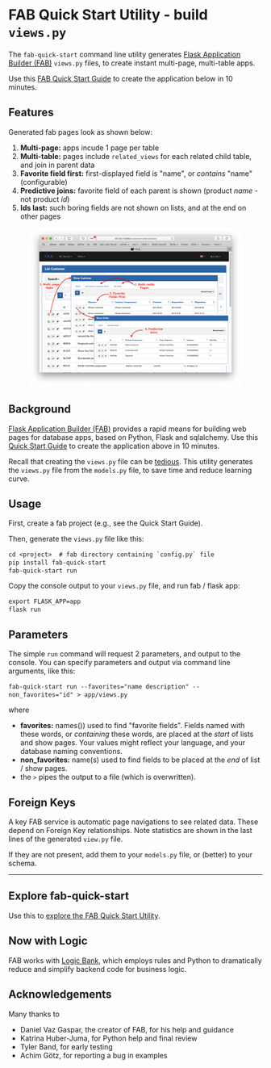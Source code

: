 # FAB Quick Start Utility - build `views.py`
The `fab-quick-start` command line utility generates
[Flask Application Builder (FAB)](https://github.com/dpgaspar/Flask-AppBuilder)
`views.py` files, to create instant multi-page, multi-table apps.

Use this [FAB Quick Start Guide](https://github.com/valhuber/fab-quick-start/wiki) to create the application below in 10 minutes.

## Features
Generated fab pages look as shown below:
1. __Multi-page:__ apps incude 1 page per table
1. __Multi-table:__ pages include `related_views` for each related child table, and join in parent data
1. __Favorite field first:__ first-displayed field is "name", or _contains_ "name" (configurable)
1. __Predictive joins:__ favorite field of each parent is shown (product _name_ - not product _id_)
1. __Ids last:__ such boring fields are not shown on lists, and at the end on other pages

<figure><img src="images/generated-page.png" width="800"></figure>


## Background
[Flask Application Builder (FAB)](https://github.com/dpgaspar/Flask-AppBuilder) provides a rapid means for building web pages for database apps, based on Python, Flask and sqlalchemy.  Use this [Quick Start Guide](https://github.com/valhuber/fab-quick-start/wiki) to create the application above in 10 minutes.


Recall that creating the `views.py` file can be [tedious](https://github.com/valhuber/fab-quick-start/wiki#key-fab-inputs-modelspy-and-viewspy).  This utility generates the `views.py` file from the `models.py` file, to save time and reduce learning curve.


## Usage
First, create a fab project (e.g., see the Quick Start Guide).

Then, generate the `views.py` file like this:

```
cd <project>  # fab directory containing `config.py` file
pip install fab-quick-start
fab-quick-start run
```

Copy the console output to your `views.py` file, and run fab / flask app:

```
export FLASK_APP=app
flask run
```

## Parameters
The simple `run` command will request 2 parameters, and output to the console.
You can specify parameters and output via command line arguments, like this:
```
fab-quick-start run --favorites="name description" --non_favorites="id" > app/views.py
```
where
* __favorites:__ names()) used to find "favorite fields".  Fields named with these words, or
_containing_ these words, are placed at the _start_ of lists and show pages.  Your values might reflect your language, and your database naming conventions.
* __non_favorites:__ name(s) used to find fields to be placed at the _end_ of list / show pages.
* the `>` pipes the output to a file (which is overwritten).

## Foreign Keys
A key FAB service is automatic page navigations to see related data.
These depend on Foreign Key relationships.
Note statistics are shown in the last lines of the generated `view.py` file.

If they are not present, add them to your `models.py` file, or (better) to your schema.

***
## Explore fab-quick-start
Use this to [explore the FAB Quick Start Utility](https://github.com/valhuber/fab-quick-start/wiki/Explore-the-FAB-Quick-Start-Utility).

## Now with Logic
FAB works with [Logic Bank](https://github.com/valhuber/logicbank), which employs rules and Python to dramatically reduce and simplify backend code for business logic.

## Acknowledgements
Many thanks to
* Daniel Vaz Gaspar, the creator of FAB, for his help and guidance
* Katrina Huber-Juma, for Python help and final review
* Tyler Band, for early testing
* Achim Götz, for reporting a bug in examples

